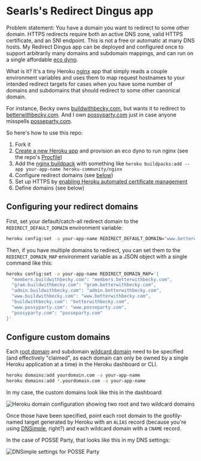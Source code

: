 # Searls's Redirect Dingus app

Problem statement: You have a domain you want to redirect to some other domain. HTTPS redirects require both an active DNS zone, valid HTTPS certificate, and an SNI endpoint. This is not a free or automatic at many DNS hosts. My Redirect Dingus app can be deployed and configured once to support arbitrarily many domains and subdomain mappings, and can run on a single affordable [eco dyno](https://devcenter.heroku.com/articles/eco-dyno-hours).

What is it? It's a tiny Heroku [nginx](https://en.wikipedia.org/wiki/Nginx) app that simply reads a couple environment variables and uses them to map request hostnames to your intended redirect targets for cases when you have some number of domains and subdomains that should redirect to some other canonical domain.

For instance, Becky owns [buildwithbecky.com](https://buildwithbecky.com), but wants it to redirect to [betterwithbecky.com](https://betterwithbecky.com). And I own [possyparty.com](https://possyparty.com) just in case anyone misspells [posseparty.com](https://posseparty.com).

So here's how to use this repo:

1. Fork it
2. [Create a new Heroku app](https://devcenter.heroku.com/articles/creating-apps) and provision an eco dyno to run nginx (see the repo's [Procfile](/Procfile))
3. Add the [nginx buildpack](https://github.com/heroku/heroku-buildpack-nginx) with something like `heroku buildpacks:add --app your-app-name heroku-community/nginx`
4. Configure redirect domains (see [below](#configuring-your-redirect-domains))
5. Set up HTTPS by [enabling Heroku automated certificate management](https://devcenter.heroku.com/articles/automated-certificate-management)
6. Define domains (see below)

## Configuring your redirect domains

First, set your default/catch-all redirect domain to the `REDIRECT_DEFAULT_DOMAIN` environment variable:

```sh
heroku config:set -a your-app-name REDIRECT_DEFAULT_DOMAIN="www.betterwithbecky.com"
```

Then, if you have multiple domains to redirect, you can set them to the `REDIRECT_DOMAIN_MAP` environment variable as a JSON object with a single command like this:

```sh
heroku config:set -a your-app-name REDIRECT_DOMAIN_MAP='{
  "members.buildwithbecky.com": "members.betterwithbecky.com",
  "gram.buildwithbecky.com": "gram.betterwithbecky.com",
  "admin.buildwithbecky.com": "admin.betterwithbecky.com",
  "www.buildwithbecky.com": "www.betterwithbecky.com",
  "buildwithbecky.com": "betterwithbecky.com",
  "www.possyparty.com": "www.posseparty.com",
  "possyparty.com": "posseparty.com"
}'
```

## Configure custom domains

Each [root domain](https://devcenter.heroku.com/articles/custom-domains#add-a-custom-root-domain) and subdomain [wildcard domain](https://devcenter.heroku.com/articles/custom-domains#add-a-wildcard-domain) need to be specified (and effectively "claimed", as each domain can only be owned by a single Heroku application at a time) in the Heroku dashboard or CLI.

```sh
heroku domains:add yourdomain.com -a your-app-name
heroku domains:add *.yourdomain.com -a your-app-name
```

In my case, the custom domains look like this in the dashboard:

![Heroku domain configuration showing two root and two wildcard domains](https://github.com/user-attachments/assets/af293cd8-7aae-4adb-bff6-9ae30674440e)

Once those have been specified, point each root domain to the goofily-named target generated by Heroku with an `ALIAS` record (because you're using [DNSimple](https://dnsimple.com), right?) and each wildcard domain with a `CNAME` record.

In the case of POSSE Party, that looks like this in my DNS settings:

![DNSimple settings for POSSE Party](https://github.com/user-attachments/assets/3cdd8a3e-230f-43a8-b1da-87e80672f8f9)
